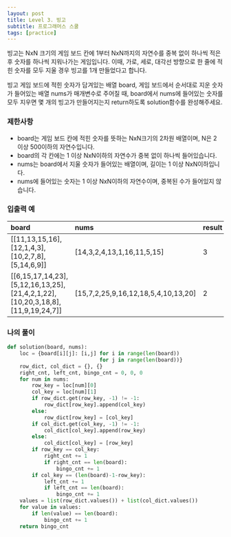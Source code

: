 ```yaml
---
layout: post
title: Level 3. 빙고
subtitle: 프로그래머스 스쿨
tags: [practice]
---
```


빙고는 NxN 크기의 게임 보드 칸에 1부터 NxN까지의 자연수를 중복 없이 하나씩 적은 후 숫자를 하나씩 지워나가는 게임입니다. 이때, 가로, 세로, 대각선 방향으로 한 줄에 적힌 숫자를 모두 지울 경우 빙고를 1개 만들었다고 합니다.

빙고 게임 보드에 적힌 숫자가 담겨있는 배열 board, 게임 보드에서 순서대로 지운 숫자가 들어있는 배열 nums가 매개변수로 주어질 때, board에서 nums에 들어있는 숫자를 모두 지우면 몇 개의 빙고가 만들어지는지 return하도록 solution함수를 완성해주세요.

### 제한사항
* board는 게임 보드 칸에 적힌 숫자를 뜻하는 NxN크기의 2차원 배열이며, N은 2 이상 500이하의 자연수입니다.
* board의 각 칸에는 1 이상 NxN이하의 자연수가 중복 없이 하나씩 들어있습니다.
* nums는 board에서 지울 숫자가 들어있는 배열이며, 길이는 1 이상 NxN이하입니다.
* nums에 들어있는 숫자는 1 이상 NxN이하의 자연수이며, 중복된 수가 들어있지 않습니다.

### 입출력 예

| board | nums | result |
| :--- | :--- | :--- |
| [[11,13,15,16],[12,1,4,3],[10,2,7,8],[5,14,6,9]] | [14,3,2,4,13,1,16,11,5,15] | 3 |
| [[6,15,17,14,23],[5,12,16,13,25],[21,4,2,1,22],[10,20,3,18,8],[11,9,19,24,7]] | [15,7,2,25,9,16,12,18,5,4,10,13,20] | 2 |

### 나의 풀이
```python
def solution(board, nums):
    loc = {board[i][j]: [i,j] for i in range(len(board))
                              for j in range(len(board))}
    row_dict, col_dict = {}, {}
    right_cnt, left_cnt, bingo_cnt = 0, 0, 0
    for num in nums:
        row_key = loc[num][0]
        col_key = loc[num][1]
        if row_dict.get(row_key, -1) != -1:
            row_dict[row_key].append(col_key)
        else:
            row_dict[row_key] = [col_key]
        if col_dict.get(col_key, -1) != -1:
            col_dict[col_key].append(row_key)
        else:
            col_dict[col_key] = [row_key]
        if row_key == col_key:
            right_cnt += 1
            if right_cnt == len(board):
                bingo_cnt += 1
        if col_key == (len(board)-1-row_key):
            left_cnt += 1
            if left_cnt == len(board):
                bingo_cnt += 1
    values = list(row_dict.values()) + list(col_dict.values())
    for value in values:
        if len(value) == len(board):
            bingo_cnt += 1
    return bingo_cnt
```
